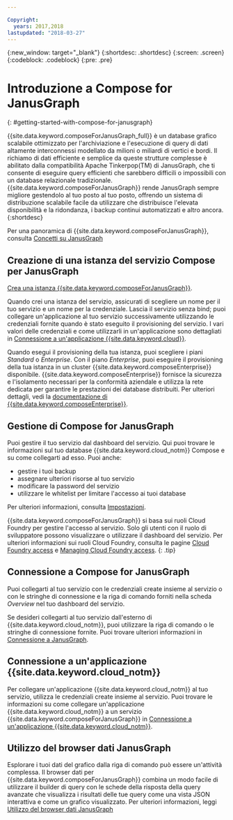 ```yaml
---

Copyright:
  years: 2017,2018
lastupdated: "2018-03-27"
---
```


{:new_window: target="_blank"}
{:shortdesc: .shortdesc}
{:screen: .screen}
{:codeblock: .codeblock}
{:pre: .pre}

# Introduzione a Compose for JanusGraph
{: #getting-started-with-compose-for-janusgraph}

{{site.data.keyword.composeForJanusGraph_full}} è un database grafico scalabile ottimizzato per l'archiviazione e l'esecuzione di query di dati altamente interconnessi modellato da milioni o miliardi di vertici e bordi. Il richiamo di dati efficiente e semplice da queste strutture complesse è abilitato dalla compatibilità Apache Tinkerpop(TM) di JanusGraph, che ti consente di eseguire query efficienti che sarebbero difficili o impossibili con un database relazionale tradizionale. {{site.data.keyword.composeForJanusGraph}} rende JanusGraph sempre migliore gestendolo al tuo posto al tuo posto, offrendo un sistema di distribuzione scalabile facile da utilizzare che distribuisce l'elevata disponibilità e la ridondanza, i backup continui automatizzati e altro ancora.
{:shortdesc}

Per una panoramica di {{site.data.keyword.composeForJanusGraph}}, consulta [Concetti su JanusGraph](./janusgraph-concepts.html)

## Creazione di una istanza del servizio Compose per JanusGraph

[Crea una istanza {{site.data.keyword.composeForJanusGraph}}](https://console.{DomainName}/catalog/services/compose-for-janusgraph/).

Quando crei una istanza del servizio, assicurati di scegliere un nome per il tuo servizio e un nome per la credenziale. Lascia il servizio senza bind; puoi collegare un'applicazione al tuo servizio successivamente utilizzando le credenziali fornite quando è stato eseguito il provisioning del servizio. I vari valori delle credenziali e come utilizzarli in un'applicazione sono dettagliati in [Connessione a un'applicazione {{site.data.keyword.cloud}}](./connecting-bluemix-app.html).

Quando esegui il provisioning della tua istanza, puoi scegliere i piani *Standard* o *Enterprise*. Con il piano *Enterprise*, puoi eseguire il provisioning della tua istanza in un cluster {{site.data.keyword.composeEnterprise}} disponibile. {{site.data.keyword.composeEnterprise}} fornisce la sicurezza e l'isolamento necessari per la conformità aziendale e utilizza la rete dedicata per garantire le prestazioni dei database distribuiti. Per ulteriori dettagli, vedi la [documentazione di {{site.data.keyword.composeEnterprise}}](/docs/services/ComposeEnterprise/index.html).

## Gestione di Compose for JanusGraph

Puoi gestire il tuo servizio dal dashboard del servizio. Qui puoi trovare le informazioni sul tuo database {{site.data.keyword.cloud_notm}} Compose e su come collegarti ad esso. Puoi anche:
- gestire i tuoi backup
- assegnare ulteriori risorse al tuo servizio
- modificare la password del servizio
- utilizzare le whitelist per limitare l'accesso ai tuoi database 

Per ulteriori informazioni, consulta [Impostazioni](./dashboard-settings.html).

{{site.data.keyword.composeForJanusGraph}} si basa sui ruoli Cloud Foundry per gestire l'accesso al servizio. Solo gli utenti con il ruolo di sviluppatore possono visualizzare o utilizzare il dashboard del servizio. Per ulteriori informazioni sui ruoli Cloud Foundry, consulta le pagine [Cloud Foundry access](https://console.{DomainName}/docs/iam/cfaccess.html#cfaccess) e [Managing Cloud Foundry access](https://console.{DomainName}/docs/iam/mngcf.html#mngcf).
{: .tip}

## Connessione a Compose for JanusGraph

Puoi collegarti al tuo servizio con le credenziali create insieme al servizio o con le stringhe di connessione e la riga di comando forniti nella scheda *Overview* nel tuo dashboard del servizio.

Se desideri collegarti al tuo servizio dall'esterno di {{site.data.keyword.cloud_notm}}, puoi utilizzare la riga di comando o le stringhe di connessione fornite. Puoi trovare ulteriori informazioni in [Connessione a JanusGraph](./connecting-external.html).

## Connessione a un'applicazione {{site.data.keyword.cloud_notm}}

Per collegare un'applicazione {{site.data.keyword.cloud_notm}} al tuo servizio, utilizza le credenziali create insieme al servizio. Puoi trovare le informazioni su come collegare un'applicazione {{site.data.keyword.cloud_notm}} a un servizio {{site.data.keyword.composeForJanusGraph}} in [Connessione a un'applicazione {{site.data.keyword.cloud_notm}}](./connecting-bluemix-app.html).

## Utilizzo del browser dati JanusGraph

Esplorare i tuoi dati del grafico dalla riga di comando può essere un'attività complessa. Il browser dati per {{site.data.keyword.composeForJanusGraph}} combina un modo facile di utilizzare il builder di query con le schede della risposta della query avanzate che visualizza i risultati delle tue query come una vista JSON interattiva e come un grafico visualizzato. Per ulteriori informazioni, leggi [Utilizzo del browser dati JanusGraph](./data-browser.html)
